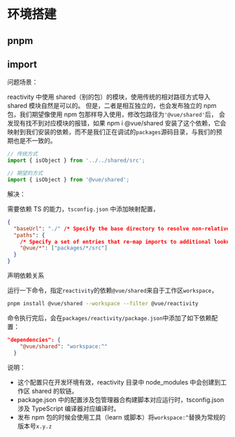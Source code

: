 # 环境搭建

## pnpm

## import

问题场景：

reactivity 中使用 shared（别的包）的模块，使用传统的相对路径方式导入 shared 模块自然是可以的。
但是，二者是相互独立的，也会发布独立的 npm 包，我们期望像使用 npm 包那样导入使用，修改包路径为`'@vue/shared'`后，
会发现有找不到对应模块的报错，如果 npm i @vue/shared 安装了这个依赖，它会映射到我们安装的依赖，而不是我们正在调试的`packages`源码目录，与我们的预期也是不一致的。

```javascript
// 传统方式
import { isObject } from '../../shared/src';

// 期望的方式
import { isObject } from '@vue/shared';
```

解决：

需要依赖 TS 的能力，`tsconfig.json` 中添加映射配置，

```json
{
  "baseUrl": "./" /* Specify the base directory to resolve non-relative module names. */,
  "paths": {
    /* Specify a set of entries that re-map imports to additional lookup locations. */
    "@vue/*": ["packages/*/src"]
  }
}
```

声明依赖关系

运行一下命令，指定`reactivity`的依赖`@vue/shared`来自于工作区`workspace`，

```bash
pnpm install @vue/shared --workspace --filter @vue/reactivity
```

命令执行完后，会在`packages/reactivity/package.json`中添加了如下依赖配置：

```json
"dependencies": {
    "@vue/shared": "workspace:^"
  }
```

说明：

- 这个配置只在开发环境有效，reactivity 目录中 node_modules 中会创建到工作区 shared 的软链。
- package.json 中的配置涉及包管理器合构建脚本对应运行时，tsconfig.json 涉及 TypeScript 编译器对应编译时。
- 发布 npm 包的时候会使用工具（learn 或脚本）将`workspace:^`替换为常规的版本号`x.y.z`
